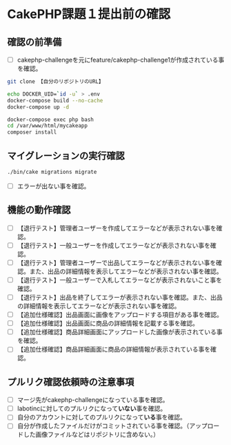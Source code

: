 # CakePHP課題１提出前の確認

## 確認の前準備

- [ ] cakephp-challengeを元にfeature/cakephp-challenge1が作成されている事を確認。

``` sh
git clone 【自分のリポジトリのURL】

echo DOCKER_UID=`id -u` > .env
docker-compose build --no-cache
docker-compose up -d

docker-compose exec php bash
cd /var/www/html/mycakeapp
composer install
```

## マイグレーションの実行確認

``` sh
./bin/cake migrations migrate
```
- [ ] エラーが出ない事を確認。

## 機能の動作確認

- [ ] 【退行テスト】管理者ユーザーを作成してエラーなどが表示されない事を確認。
- [ ] 【退行テスト】一般ユーザーを作成してエラーなどが表示されない事を確認。
- [ ] 【退行テスト】管理者ユーザーで出品してエラーなどが表示されない事を確認。また、出品の詳細情報を表示してエラーなどが表示されない事を確認。
- [ ] 【退行テスト】一般ユーザーで入札してエラーなどが表示されないこと事を確認。
- [ ] 【退行テスト】出品を終了してエラーが表示されない事を確認。また、出品の詳細情報を表示してエラーなどが表示されない事を確認。
- [ ] 【追加仕様確認】出品画面に画像をアップロードする項目がある事を確認。
- [ ] 【追加仕様確認】出品画面に商品の詳細情報を記載する事を確認。
- [ ] 【追加仕様確認】商品詳細画面にアップロードした画像が表示されている事を確認。
- [ ] 【追加仕様確認】商品詳細画面に商品の詳細情報が表示されている事を確認。

## プルリク確認依頼時の注意事項

- [ ] マージ先がcakephp-challengeになっている事を確認。
- [ ] labotincに対してのプルリクになって**いない**事を確認。
- [ ] 自分のアカウントに対してのプルリクになって**いる**事を確認。
- [ ] 自分が作成したファイルだけがコミットされている事を確認。（アップロードした画像ファイルなどはリポジトリに含めない。）
